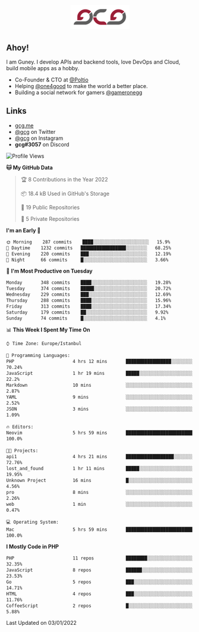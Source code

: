 <h1 align="center">
  <img src="https://raw.githubusercontent.com/gcg/gcg/master/gcg.png" alt="Guney Can Gokoglu" />
</h1>

## Ahoy!

I am Guney. I develop APIs and backend tools, love DevOps and Cloud, build mobile apps as a hobby.

- Co-Founder & CTO at [@Poltio](https://www.poltio.com)
- Helping [@one4good](https://one4good.com) to make the world a better place.
- Building a social network for gamers [@gameronegg](https://g1.gg)


## Links

- [gcg.me](https://gcg.me)
- [@gcg](https://twitter.com/gcg) on Twitter
- [@gcg](https://instagram.com/gcg) on Instagram
- **gcg#3057** on Discord

<!--START_SECTION:waka-->
![Profile Views](http://img.shields.io/badge/Profile%20Views-0-blue)

**🐱 My GitHub Data**

> 🏆 8 Contributions in the Year 2022
 >
> 📦 18.4 kB Used in GitHub's Storage
 >
> 📜 19 Public Repositories
 >
> 🔑 5 Private Repositories
 >
**I'm an Early 🐤**

```text
🌞 Morning    287 commits    ████░░░░░░░░░░░░░░░░░░░░░   15.9%
🌆 Daytime    1232 commits   █████████████████░░░░░░░░   68.25%
🌃 Evening    220 commits    ███░░░░░░░░░░░░░░░░░░░░░░   12.19%
🌙 Night      66 commits     █░░░░░░░░░░░░░░░░░░░░░░░░   3.66%

```
📅 **I'm Most Productive on Tuesday**

```text
Monday       348 commits    ████░░░░░░░░░░░░░░░░░░░░░   19.28%
Tuesday      374 commits    █████░░░░░░░░░░░░░░░░░░░░   20.72%
Wednesday    229 commits    ███░░░░░░░░░░░░░░░░░░░░░░   12.69%
Thursday     288 commits    ████░░░░░░░░░░░░░░░░░░░░░   15.96%
Friday       313 commits    ████░░░░░░░░░░░░░░░░░░░░░   17.34%
Saturday     179 commits    ██░░░░░░░░░░░░░░░░░░░░░░░   9.92%
Sunday       74 commits     █░░░░░░░░░░░░░░░░░░░░░░░░   4.1%

```


📊 **This Week I Spent My Time On**

```text
⌚︎ Time Zone: Europe/Istanbul

💬 Programming Languages:
PHP                      4 hrs 12 mins       █████████████████░░░░░░░░   70.24%
JavaScript               1 hr 19 mins        █████░░░░░░░░░░░░░░░░░░░░   22.2%
Markdown                 10 mins             ░░░░░░░░░░░░░░░░░░░░░░░░░   2.87%
YAML                     9 mins              ░░░░░░░░░░░░░░░░░░░░░░░░░   2.52%
JSON                     3 mins              ░░░░░░░░░░░░░░░░░░░░░░░░░   1.09%

🔥 Editors:
Neovim                   5 hrs 59 mins       █████████████████████████   100.0%

🐱‍💻 Projects:
api1                     4 hrs 21 mins       ██████████████████░░░░░░░   72.76%
lost_and_found           1 hr 11 mins        █████░░░░░░░░░░░░░░░░░░░░   19.95%
Unknown Project          16 mins             █░░░░░░░░░░░░░░░░░░░░░░░░   4.56%
pro                      8 mins              ░░░░░░░░░░░░░░░░░░░░░░░░░   2.26%
web                      1 min               ░░░░░░░░░░░░░░░░░░░░░░░░░   0.47%

💻 Operating System:
Mac                      5 hrs 59 mins       █████████████████████████   100.0%

```

**I Mostly Code in PHP**

```text
PHP                      11 repos            ████████░░░░░░░░░░░░░░░░░   32.35%
JavaScript               8 repos             ██████░░░░░░░░░░░░░░░░░░░   23.53%
Go                       5 repos             ███░░░░░░░░░░░░░░░░░░░░░░   14.71%
HTML                     4 repos             ███░░░░░░░░░░░░░░░░░░░░░░   11.76%
CoffeeScript             2 repos             █░░░░░░░░░░░░░░░░░░░░░░░░   5.88%

```

 Last Updated on 03/01/2022
<!--END_SECTION:waka-->
